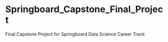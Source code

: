 # Springboard_Capstone_Final_Project
Final Capstone Project for Springboard Data Science Career Track
